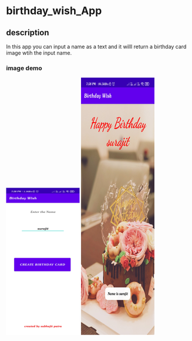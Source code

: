# birthday_wish_App

## description
In this app you can input a name as a text and
it willl return a birthday card image wtih the 
input name.

### image demo
<img src="https://github.com/subhajit4980/birthday_wish_App/blob/main/Screenshot_2021-07-27-19-58-14-672_com.example.birthdaywish.jpg" width="200" height="400"/>  <img src="https://github.com/subhajit4980/birthday_wish_App/blob/main/Screenshot_2021-07-27-19-58-19-599_com.example.birthdaywish.jpg" width="200" height="700"/>
